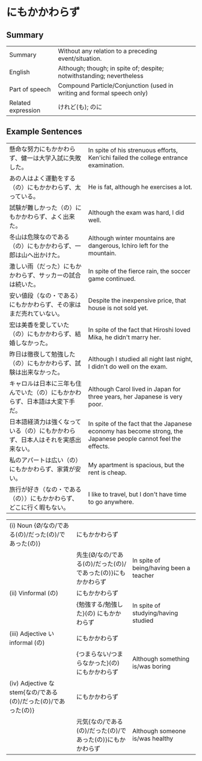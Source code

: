 # にもかかわらず

## Summary

<table><tr>   <td>Summary</td>   <td>Without any relation to a preceding event/situation.</td></tr><tr>   <td>English</td>   <td>Although; though; in spite of; despite; notwithstanding; nevertheless</td></tr><tr>   <td>Part of speech</td>   <td>Compound Particle/Conjunction (used in writing and formal speech only)</td></tr><tr>   <td>Related expression</td>   <td>けれど(も); のに</td></tr></table>

## Example Sentences

<table><tr>   <td>懸命な努力にもかかわらず、健一は大学入試に失敗した。</td>   <td>In spite of his strenuous efforts, Ken'ichi failed the college entrance examination.</td></tr><tr>   <td>あの人はよく運動をする（の）にもかかわらず、太っている。</td>   <td>He is fat, although he exercises a lot.</td></tr><tr>   <td>試験が難しかった（の）にもかかわらず、よく出来た。</td>   <td>Although the exam was hard, I did well.</td></tr><tr>   <td>冬山は危険なのである（の）にもかかわらず、一郎は山へ出かけた。</td>   <td>Although winter mountains are dangerous, Ichiro left for the mountain.</td></tr><tr>   <td>激しい雨（だった）にもかかわらず、サッカーの試合は続いた。</td>   <td>In spite of the fierce rain, the soccer game continued.</td></tr><tr>   <td>安い値段（なの・である）にもかかわらず、その家はまだ売れていない。</td>   <td>Despite the inexpensive price, that house is not sold yet.</td></tr><tr>   <td>宏は美香を愛していた（の）にもかかわらず、結婚しなかった。</td>   <td>In spite of the fact that Hiroshi loved Mika, he didn't marry her.</td></tr><tr>   <td>昨日は徹夜して勉強した（の）にもかかわらず、試験は出来なかった。</td>   <td>Although I studied all night last night, I didn't do well on the exam.</td></tr><tr>   <td>キャロルは日本に三年も住んでいた（の）にもかかわらず、日本語は大変下手だ。</td>   <td>Although Carol lived in Japan for three years, her Japanese is very poor.</td></tr><tr>   <td>日本語経済力は強くなっている（の）にもかかわらず、日本人はそれを実感出来ない。</td>   <td>In spite of the fact that the Japanese economy has become strong, the Japanese people cannot feel the effects.</td></tr><tr>   <td>私のアパートは広い（の）にもかかわらず、家賃が安い。</td>   <td>My apartment is spacious, but the rent is cheap.</td></tr><tr>   <td>旅行が好き（なの・である（の））にもかかわらず、どこに行く暇もない。</td>   <td>I like to travel, but I don't have time to go anywhere.</td></tr></table>

<table class="table"><tbody><tr class="tr head"><td class="td"><span class="numbers">(i)</span> <span class="bold">Noun {Ø/なの/である(の)/だった(の)/であった(の)}</span></td><td class="td"><span class="concept">にもかかわらず</span></td><td class="td"></td></tr><tr class="tr"><td class="td"></td><td class="td"><span>先生{Ø/なの/である(の)/だった(の)/であった(の)}</span><span class="concept">にもかかわらず</span></td><td class="td"><span>In spite of being/having been a teacher</span></td></tr><tr class="tr head"><td class="td"><span class="numbers">(ii)</span> <span class="bold">Vinformal (の)</span> </td><td class="td"><span class="concept">にもかかわらず</span></td><td class="td"></td></tr><tr class="tr"><td class="td"></td><td class="td"><span>{勉強する/勉強した}(の)</span> <span class="concept">にもかかわらず</span></td><td class="td"><span>In spite of studying/having studied</span></td></tr><tr class="tr head"><td class="td"><span class="numbers">(iii)</span> <span class="bold">Adjective い informal (の)</span> </td><td class="td"><span class="concept">にもかかわらず</span></td><td class="td"></td></tr><tr class="tr"><td class="td"></td><td class="td"><span>{つまらない/つまらなかった}(の)</span> <span class="concept">にもかかわらず</span></td><td class="td"><span>Although something is/was boring</span></td></tr><tr class="tr head"><td class="td"><span class="numbers">(iv)</span> <span class="bold">Adjective な stem{なの/である(の)/だった(の)/であった(の)}</span></td><td class="td"><span class="concept">にもかかわらず</span></td><td class="td"></td></tr><tr class="tr"><td class="td"></td><td class="td"><span>元気{なの/である(の)/だった(の)/であった(の)}</span><span class="concept">にもかかわらず</span></td><td class="td"><span>Although someone is/was healthy</span></td></tr></tbody></table>

